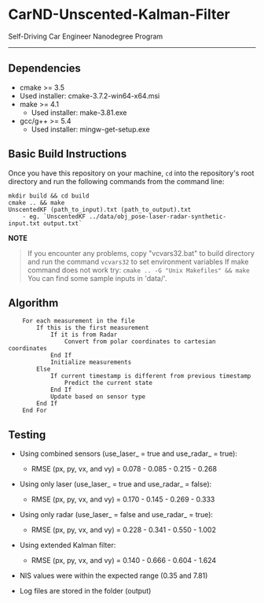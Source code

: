 # CarND-Unscented-Kalman-Filter
Self-Driving Car Engineer Nanodegree Program

---

## Dependencies

* cmake >= 3.5
 * Used installer: cmake-3.7.2-win64-x64.msi
* make >= 4.1
  * Used installer: make-3.81.exe
* gcc/g++ >= 5.4
  * Used installer: mingw-get-setup.exe

## Basic Build Instructions
Once you have this repository on your machine, `cd` into the repository's root directory and run the following commands from the command line:
```
mkdir build && cd build
cmake .. && make
UnscentedKF (path_to_input).txt (path_to_output).txt
    - eg. `UnscentedKF ../data/obj_pose-laser-radar-synthetic-input.txt output.txt`
```
**NOTE**
> If you encounter any problems, copy "vcvars32.bat" to build directory and run the command `vcvars32` to set environment variables
> If make command does not work try: `cmake .. -G "Unix Makefiles" && make`
> You can find some sample inputs in 'data/'.

## Algorithm
```
	For each measurement in the file	
		If this is the first measurement
			If it is from Radar
				Convert from polar coordinates to cartesian coordinates
			End If
			Initialize measurements
		Else
			If current timestamp is different from previous timestamp
				Predict the current state
			End If
			Update based on sensor type
		End If
	End For
```

## Testing
* Using combined sensors (use_laser_ = true and use_radar_ = true):
	- RMSE (px, py, vx, and vy) = 0.078 - 0.085 - 0.215 - 0.268
* Using only laser (use_laser_ = true and use_radar_ = false):
	- RMSE (px, py, vx, and vy) = 0.170 - 0.145 - 0.269 - 0.333
* Using only radar (use_laser_ = false and use_radar_ = true):
	- RMSE (px, py, vx, and vy) = 0.228 - 0.341 - 0.550 - 1.002
* Using extended Kalman filter:
	- RMSE (px, py, vx, and vy) = 0.140 - 0.666 - 0.604 - 1.624
	
* NIS values were within the expected range (0.35 and 7.81)

* Log files are stored in the folder (output)